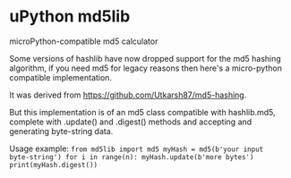 # uPython md5lib
microPython-compatible md5 calculator

Some versions of hashlib have now dropped support for the md5 hashing algorithm, if you need md5 for legacy reasons then here's a micro-python compatible implementation.

It was derived from https://github.com/Utkarsh87/md5-hashing.

But this implementation is of an md5 class compatible with hashlib.md5, complete with .update() and .digest() methods and accepting and generating byte-string data.

Usage example:
<code>from md5lib import md5
myHash = md5(b'your input byte-string')
for i in range(n): myHash.update(b'more bytes')
print(myHash.digest())
</code>
